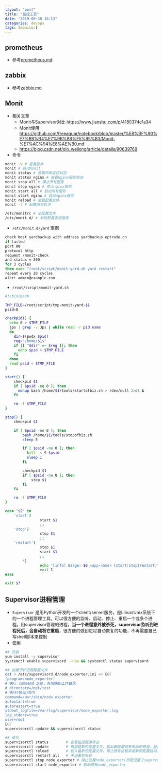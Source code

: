 ```yaml
---
layout: "post"
title: "监控工具"
date: "2019-09-30 16:13"
categories: devops
tags: [monitor]
---
```


## prometheus

- 参考[prometheus.md](/_posts/devops/prometheus.md)

## zabbix

- 参考[zabbix.md](/_posts/devops/zabbix.md)

## Monit

- 相关文章
    - Monit与Supervisor对比 https://www.jianshu.com/p/4180374e1a34
    - Monit使用 https://github.com/freeaquar/notebook/blob/master/%E8%BF%90%E7%BB%B4%E7%9B%B8%E5%85%B3/Monit-%E7%AC%94%E8%AE%B0.md
    - https://blog.csdn.net/qin_weilong/article/details/90639769
- 命令

```bash
monit -V # 查看版本
monit # 启动monit
monit status # 查看所有监控状态
monit status nginx # 查看nginx服务状态
monit stop all # 停止所有服务
monit stop nginx # 停止nginx服务
monit start all # 启动所有服务
monit start nginx # 启动nginx服务
monit reload # 重载配置文件
monit -t # 配置命令检测

/etc/monitrc # 主配置文件
/etc/monit.d/ # 单独配置各项服务
```
- `/etc/monit.d/yard` 案例

```bash
check host yardbackup with address yardbackup.eptrade.cn
if failed
port 80
protocol http
request /monit-check
and status = 200
for 3 cycles
then exec "/root/script/monit-yard.sh yard restart"
repeat every 20 cycles
alert admin@example.com
```
- `/root/script/monit-yard.sh`

```bash
#!/bin/bash

TMP_FILE=/root/script/tmp-monit-yard-$1
psid=0

checkpid() {
  echo 0 > $TMP_FILE
  jps | grep -v Jps | while read -r pid name
  do
    dir=$(pwdx $pid)
    reg="/home/$1$"
    if [[ "$dir" =~ $reg ]]; then
      echo $pid > $TMP_FILE
    fi
  done
  read psid < $TMP_FILE
}

start() {
    checkpid $1
    if [ $psid -eq 0 ]; then
      nohup bash /home/$1/tools/startofbiz.sh > /dev/null 2>&1 &
    fi

    rm -f $TMP_FILE
}

stop() {
    checkpid $1

    if [ $psid -ne 0 ]; then
        bash /home/$1/tools/stopofbiz.sh
        sleep 5

        if [ $psid -ne 0 ]; then
          kill -s 9 $psid
          sleep 1
        fi

        checkpid $1
        if [ $psid -ne 0 ]; then
            stop $1
        fi
    fi

    rm -f $TMP_FILE
}

case "$2" in
    'start')
                start $1
                ;;
    'stop')
                stop $1
                ;;
    'restart')
                stop $1
                start $1
                ;;
        *)
                echo "[info] Usage: $0 <app-name> {start|stop|restart}"
                exit 1
esac

exit $?
```

## Supervisor进程管理

- `Supervisor` 是用Python开发的一个client/server服务，是Linux/Unix系统下的一个进程管理工具。可以很方便的监听、启动、停止、重启一个或多个进程。用supervisor管理的进程，**当一个进程意外被杀死，supervisor监听到进程死后，会自动将它重启**，很方便的做到进程自动恢复的功能，不再需要自己写shell脚本来控制
- 使用

```bash
## 安装
yum install -y supervisor
systemctl enable supervisord --now && systemctl status supervisord

## 创建守护进程配置文件
cat > /etc/supervisord.d/node_exporter.ini << EOF
[program:node_exporter]
# 执行 command 之前，先切换到工作目录
# directory=/opt/test
# 执行(启动)命令
command=/usr/sbin/node_exporter
autostart=true
autorestart=true
stdout_logfile=/var/log/supervisor/node_exporter.log
log_stderr=true
user=root
EOF
supervisorctl update && supervisorctl status

## 命令
supervisorctl status        # 查看监控程序状态
supervisorctl update        # 根据最新的配置文件，启动新配置或有改动的进程，配置没有改动的进程不会受影响而重启
supervisorctl reload        # 载入最新的配置文件，停止原有进程并按新的配置启动、管理所有进程
supervisorctl restart all   # 手动重启所有
supervisorctl stop node_exporter # 停止进程node_exporter(尽管设置了supervisor自动重启，此时也不会重启；supervisor自动重启只针对意外退出)
supervisorctl start node_exporter # 启动进程node_exporter
```

